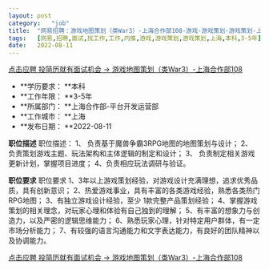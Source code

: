 ```yaml
---
layout:	post
category:	"job"
title:	"网易招聘：游戏地图策划（类War3）-上海合作部108-游戏-游戏策划-游戏策划-上海本科3-5年"
tags:	[网易,招聘,面试,找工作,工作,内推,游戏,游戏策划,游戏策划,上海,本科,3-5年]
date:	2022-08-11
---
```


[点击应聘 投简历就有面试机会 -> 游戏地图策划（类War3）-上海合作部108](http://mobile.bole.netease.com/bole/boleDetail?id=29001&employeeId=346f03c3cda5f04c&key=all)



- **学历要求： **本科
- **工作年限： **3-5年
- **所属部门： **上海合作部-平台开发运营部
- **工作城市： **上海
- **发布日期： **2022-08-11



**职位描述**
职位描述：
1、 负责基于魔兽争霸3RPG地图的地图策划与设计；
2、 负责策划游戏主题、玩法架构和主体逻辑的制定和设计；
3、 负责制定相关游戏更新计划，掌握项目进度；
4、负责相应玩法调研与验证。





**职位要求**
职位要求
1、3年以上游戏策划经验，对游戏设计充满理想，追求优秀品质，具有创新意识；
2、热爱游戏事业，具有丰富的各类游戏经验，熟悉各类热门RPG地图；
3、有独立游戏设计经验，至少 1款完整产品策划经验；
4、掌握游戏策划的相关理念，对玩家心理和体验有自己独到的理解；
5、有丰富的想象力与创造力，以及严密的逻辑思维能力；
6、熟悉玩家心理，针对特定用户群体，有一定市场分析能力；
7、有较强的语言沟通能力和文字表达能力，有良好的团队精神以及协调能力。



[点击应聘 投简历就有面试机会 -> 游戏地图策划（类War3）-上海合作部108](http://mobile.bole.netease.com/bole/boleDetail?id=29001&employeeId=346f03c3cda5f04c&key=all)